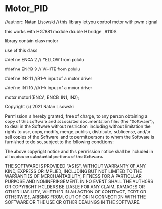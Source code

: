 # Motor_PID
//author:: Natan Lisowski // this library let you control motor with pwm signal  

this works with HG7881 module double H bridge  L9110S


library contain class motor

use of this class


#define ENCA 2 // YELLOW from polulu


#define ENCB 3 // WHITE from polulu

#define IN2 11 //B1-A  input of a motor driver


#define IN1 10 //A1-A  input of a motor driver


motor motor1(ENCA, ENCB, IN1, IN2);










Copyright (c) 2021 Natan Lisowski

Permission is hereby granted, free of charge, to any person obtaining a copy
of this software and associated documentation files (the "Software"), to deal
in the Software without restriction, including without limitation the rights
to use, copy, modify, merge, publish, distribute, sublicense, and/or sell
copies of the Software, and to permit persons to whom the Software is
furnished to do so, subject to the following conditions:

The above copyright notice and this permission notice shall be included in all
copies or substantial portions of the Software.

THE SOFTWARE IS PROVIDED "AS IS", WITHOUT WARRANTY OF ANY KIND, EXPRESS OR
IMPLIED, INCLUDING BUT NOT LIMITED TO THE WARRANTIES OF MERCHANTABILITY,
FITNESS FOR A PARTICULAR PURPOSE AND NONINFRINGEMENT. IN NO EVENT SHALL THE
AUTHORS OR COPYRIGHT HOLDERS BE LIABLE FOR ANY CLAIM, DAMAGES OR OTHER
LIABILITY, WHETHER IN AN ACTION OF CONTRACT, TORT OR OTHERWISE, ARISING FROM,
OUT OF OR IN CONNECTION WITH THE SOFTWARE OR THE USE OR OTHER DEALINGS IN THE
SOFTWARE.

